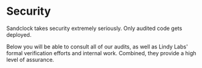 # Security

Sandclock takes security extremely seriously. Only audited code gets deployed.

Below you will be able to consult all of our audits, as well as Lindy Labs' formal verification efforts and internal work. Combined, they provide a high level of assurance.
